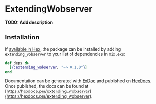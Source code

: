 # ExtendingWobserver

**TODO: Add description**

## Installation

If [available in Hex](https://hex.pm/docs/publish), the package can be installed
by adding `extending_wobserver` to your list of dependencies in `mix.exs`:

```elixir
def deps do
  [{:extending_wobserver, "~> 0.1.0"}]
end
```

Documentation can be generated with [ExDoc](https://github.com/elixir-lang/ex_doc)
and published on [HexDocs](https://hexdocs.pm). Once published, the docs can
be found at [https://hexdocs.pm/extending_wobserver](https://hexdocs.pm/extending_wobserver).

